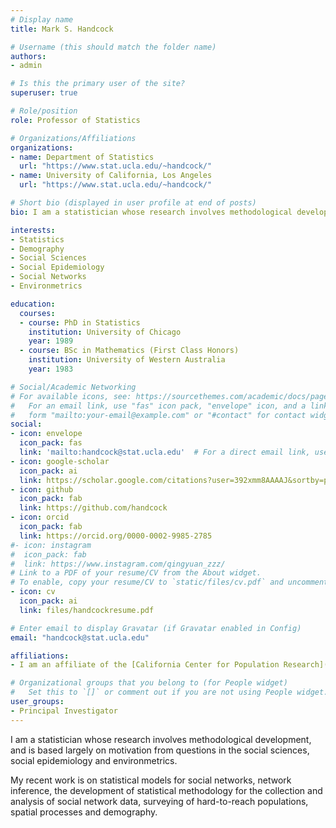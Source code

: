 ```yaml
---
# Display name
title: Mark S. Handcock

# Username (this should match the folder name)
authors:
- admin

# Is this the primary user of the site?
superuser: true

# Role/position
role: Professor of Statistics

# Organizations/Affiliations
organizations:
- name: Department of Statistics
  url: "https://www.stat.ucla.edu/~handcock/"
- name: University of California, Los Angeles
  url: "https://www.stat.ucla.edu/~handcock/"

# Short bio (displayed in user profile at end of posts)
bio: I am a statistician whose research involves methodological development, and is based largely on motivation from questions in the social sciences and social epidemiology.

interests:
- Statistics
- Demography
- Social Sciences
- Social Epidemiology
- Social Networks
- Environmetrics

education:
  courses:
  - course: PhD in Statistics
    institution: University of Chicago
    year: 1989
  - course: BSc in Mathematics (First Class Honors)
    institution: University of Western Australia
    year: 1983

# Social/Academic Networking
# For available icons, see: https://sourcethemes.com/academic/docs/page-builder/#icons
#   For an email link, use "fas" icon pack, "envelope" icon, and a link in the
#   form "mailto:your-email@example.com" or "#contact" for contact widget.
social:
- icon: envelope
  icon_pack: fas
  link: 'mailto:handcock@stat.ucla.edu'  # For a direct email link, use "mailto:test@example.org".
- icon: google-scholar
  icon_pack: ai
  link: https://scholar.google.com/citations?user=392xmm8AAAAJ&sortby=pubdate
- icon: github
  icon_pack: fab
  link: https://github.com/handcock
- icon: orcid
  icon_pack: fab
  link: https://orcid.org/0000-0002-9985-2785
#- icon: instagram
#  icon_pack: fab
#  link: https://www.instagram.com/qingyuan_zzz/
# Link to a PDF of your resume/CV from the About widget.
# To enable, copy your resume/CV to `static/files/cv.pdf` and uncomment the lines below.
- icon: cv
  icon_pack: ai
  link: files/handcockresume.pdf

# Enter email to display Gravatar (if Gravatar enabled in Config)
email: "handcock@stat.ucla.edu"

affiliations:
- I am an affiliate of the [California Center for Population Research](https://www.ccpr.ucla.edu/) at UCLA. 

# Organizational groups that you belong to (for People widget)
#   Set this to `[]` or comment out if you are not using People widget.
user_groups:
- Principal Investigator
---
```


I am a statistician whose research involves methodological development, and is based largely on motivation from questions in the social sciences, social epidemiology and environmetrics. 

My recent work is on statistical models for social networks, network inference, the development of statistical methodology for the collection and analysis of social network data, surveying of hard-to-reach populations, spatial processes and demography.


